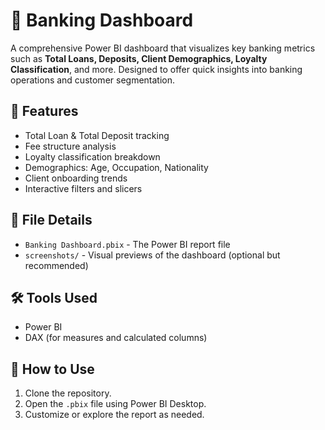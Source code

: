 # 🏦 Banking Dashboard

A comprehensive Power BI dashboard that visualizes key banking metrics such as **Total Loans, Deposits, Client Demographics, Loyalty Classification**, and more. Designed to offer quick insights into banking operations and customer segmentation.

## 📌 Features
- Total Loan & Total Deposit tracking
- Fee structure analysis
- Loyalty classification breakdown
- Demographics: Age, Occupation, Nationality
- Client onboarding trends
- Interactive filters and slicers

## 📁 File Details
- `Banking Dashboard.pbix` - The Power BI report file
- `screenshots/` - Visual previews of the dashboard (optional but recommended)

## 🛠️ Tools Used
- Power BI
- DAX (for measures and calculated columns)

## 🚀 How to Use
1. Clone the repository.
2. Open the `.pbix` file using Power BI Desktop.
3. Customize or explore the report as needed.
